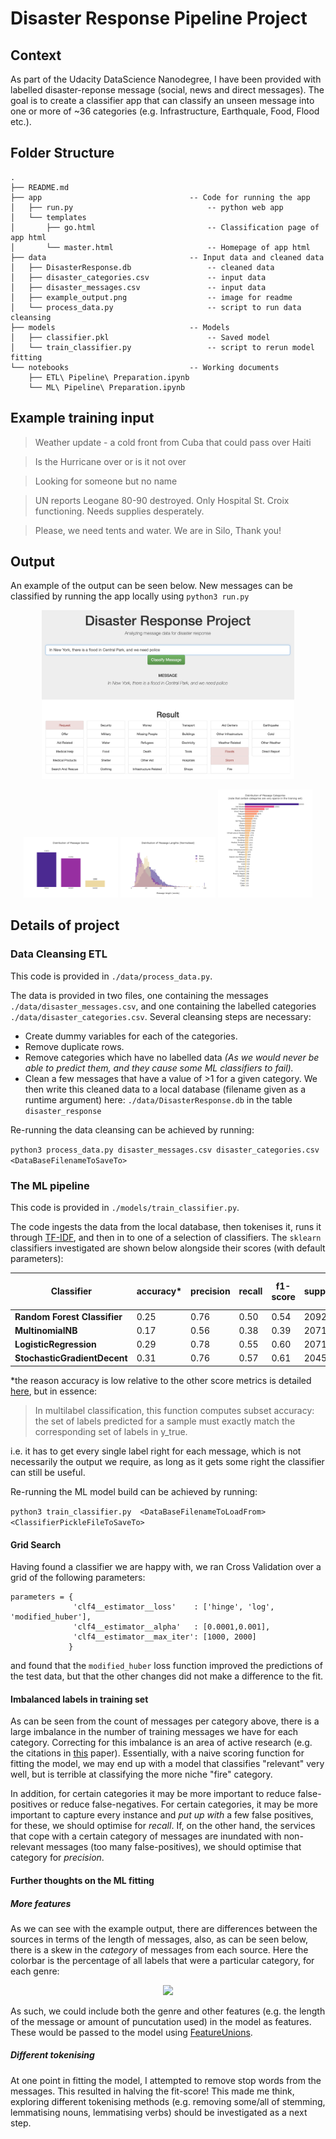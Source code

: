 # Disaster Response Pipeline Project

## Context

As part of the Udacity DataScience Nanodegree, I have been provided with labelled disaster-reponse message (social, news and direct messages).  The goal is to create a classifier app that can classify an unseen message into one or more of ~36 categories (e.g. Infrastructure, Earthquale, Food, Flood etc.).

## Folder Structure
```
.
├── README.md
├── app                                 -- Code for running the app
│   ├── run.py                              -- python web app
│   └── templates
│       ├── go.html                         -- Classification page of app html
│       └── master.html                     -- Homepage of app html
├── data                                -- Input data and cleaned data
│   ├── DisasterResponse.db                 -- cleaned data
│   ├── disaster_categories.csv             -- input data
│   ├── disaster_messages.csv               -- input data
│   ├── example_output.png                  -- image for readme
│   └── process_data.py                     -- script to run data cleansing
├── models                              -- Models
│   ├── classifier.pkl                      -- Saved model
│   └── train_classifier.py                 -- script to rerun model fitting
└── notebooks                           -- Working documents
    ├── ETL\ Pipeline\ Preparation.ipynb
    └── ML\ Pipeline\ Preparation.ipynb
```

## Example training input
> Weather update - a cold front from Cuba that could pass over Haiti

> Is the Hurricane over or is it not over

> Looking for someone but no name

> UN reports Leogane 80-90 destroyed. Only Hospital St. Croix functioning. Needs supplies desperately.

> Please, we need tents and water. We are in Silo, Thank you!

## Output

An example of the output can be seen below. New messages can be classified by running the app locally using `python3 run.py`

<p align="center">
<img src="data/example_output.png" width=80%>
</p>

<p align="center">
<img src="data/example_output1.png" width=30%>
<img src="data/example_output2.png" width=30%>
<img src="data/example_output3.png" width=30%>
</p>

## Details of project
### Data Cleansing ETL

This code is provided in `./data/process_data.py`.

The data is provided in two files, one containing the messages `./data/disaster_messages.csv`, and one containing the labelled categories `./data/disaster_categories.csv`.  Several cleansing steps are necessary:
- Create dummy variables for each of the categories.
- Remove duplicate rows.
- Remove categories which have no labelled data
    *(As we would never be able to predict them, and they cause some ML classifiers to fail).*
- Clean a few messages that have a value of >1 for a given category.
We then write this cleaned data to a local database (filename given as a runtime argument) here: `./data/DisasterResponse.db` in the table `disaster_response`

Re-running the data cleansing can be achieved by running:

```python3 process_data.py disaster_messages.csv disaster_categories.csv <DataBaseFilenameToSaveTo>```

### The ML pipeline

This code is provided in `./models/train_classifier.py`.

The code ingests the data from the local database, then tokenises it, runs it through [TF-IDF](https://scikit-learn.org/stable/modules/generated/sklearn.feature_extraction.text.TfidfTransformer.html), and then in to one of a selection of classifiers.  The `sklearn` classifiers investigated are shown below alongside their scores (with default parameters):

| Classifier | accuracy* | precision  |  recall | f1-score  | support | fit-time (secs) |
|---|---|---|---|---|---|---|
|**Random Forest Classifier**| 0.25 | 0.76    |  0.50  |    0.54 |    20925 |- |
|**MultinomialNB**|   0.17 |  0.56   |   0.38    |  0.39   |  20711 | - |
|**LogisticRegression**|  0.29 | 0.78     | 0.55  |    0.60   | 20711| 43.44 |
|**StochasticGradientDecent**| 0.31 | 0.76  |    0.57  |    0.61  |   20459 | 29.97 |

\*the reason accuracy is low relative to the other score metrics is detailed [here](https://scikit-learn.org/stable/modules/generated/sklearn.metrics.accuracy_score.html), but in essence:

>In multilabel classification, this function computes subset accuracy: the set of labels predicted for a sample must exactly match the corresponding set of labels in y_true.

i.e. it has to get every single label right for each message, which is not necessarily the output we require, as long as it gets some right the classifier can still be useful.

Re-running the ML model build can be achieved by running:

```python3 train_classifier.py  <DataBaseFilenameToLoadFrom> <ClassifierPickleFileToSaveTo>```

#### Grid Search

Having found a classifier we are happy with, we ran Cross Validation over a grid of the following parameters:
```
parameters = {
              'clf4__estimator__loss'    : ['hinge', 'log', 'modified_huber'],
              'clf4__estimator__alpha'   : [0.0001,0.001],
              'clf4__estimator__max_iter': [1000, 2000]
             }
```
and found that the `modified_huber` loss function improved the predictions of the test data, but that the other changes did not make a difference to the fit.

#### Imbalanced labels in training set

As can be seen from the count of messages per category above, there is a large imbalance in the number of training messages we have for each category.  Correcting for this imbalance is an area of active research (e.g. the citations in [this](https://arxiv.org/pdf/1802.05033.pdf) paper).  Essentially, with a naive scoring function for fitting the model, we may end up with a model that classifies "relevant" very well, but is terrible at classifying the more niche "fire" category.

In addition, for certain categories it may be more important to reduce false-positives or reduce false-negatives. For certain categories, it may be more important to capture every instance and *put up with* a few false positives, for these, we should optimise for *recall*.  If, on the other hand, the services that cope with a certain category of messages are inundated with non-relevant messages (too many false-positives), we should optimise that category for *precision*.

#### Further thoughts on the ML fitting

##### More features

As we can see with the example output, there are differences between the sources in terms of the length of messages, also, as can be seen below, there is a skew in the *category* of messages from each source. Here the colorbar is the percentage of all labels that were a particular category, for each genre:

<p align="center">
<img src="data/example_output4.png" width=80%>
</p>

As such, we could include both the genre and other features (e.g. the length of the message or amount of puncutation used) in the model as features.  These would be passed to the model using [FeatureUnions](https://scikit-learn.org/stable/modules/generated/sklearn.pipeline.FeatureUnion.html).

##### Different tokenising

At one point in fitting the model, I attempted to remove stop words from the messages. This resulted in halving the fit-score!  This made me think, exploring different tokenising methods (e.g. removing some/all of stemming, lemmatising nouns, lemmatising verbs) should be investigated as a next step.


